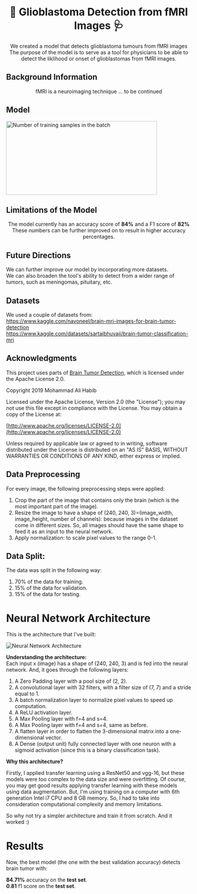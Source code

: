 <h1 align=center>🧠 Glioblastoma Detection from fMRI Images 🩺</h1>
<p align=center>
We created a model that detects glioblastoma tumours from fMRI images<br>
The purpose of the model is to serve as a tool for physicians to be able to detect the liklihood or onset of glioblastomas from fMRI images.<br> </p>

## Background Information
<p align=center> fMRI is a neuroimaging technique ... to be continued<br></p>

## Model 
<img src="Training_samples.png" alt="Number of training samples in the batch" width=410px height= 200px align=center>

## Limitations of the Model
<p align=center>
The model currently has an accuracy score of <b>84%</b> and a F1 score of <b>82%</b><br>
These numbers can be further improved on to result in higher accuracy percentages.<br></p>

## Future Directions
We can further improve our model by incorporating more datasets.<br>
We can also broaden the tool's ability to detect from a wider range of tumors, such as meningomas, pituitary, etc.

## Datasets
We used a couple of datasets from:<br>
https://www.kaggle.com/navoneel/brain-mri-images-for-brain-tumor-detection<br>
https://www.kaggle.com/datasets/sartajbhuvaji/brain-tumor-classification-mri<br>

## Acknowledgments
This project uses parts of [Brain Tumor Detection](https://github.com/MohamedAliHabib/Brain-Tumor-Detection), which is licensed under the Apache License 2.0.

Copyright 2019 Mohammad Ali Habib

Licensed under the Apache License, Version 2.0 (the "License");
you may not use this file except in compliance with the License.
You may obtain a copy of the License at:

[http://www.apache.org/licenses/LICENSE-2.0](http://www.apache.org/licenses/LICENSE-2.0)

Unless required by applicable law or agreed to in writing, software
distributed under the License is distributed on an "AS IS" BASIS,
WITHOUT WARRANTIES OR CONDITIONS OF ANY KIND, either express or implied.

## Data Preprocessing

For every image, the following preprocessing steps were applied:

1. Crop the part of the image that contains only the brain (which is the most important part of the image).
2. Resize the image to have a shape of (240, 240, 3)=(image_width, image_height, number of channels): because images in the dataset come in different sizes. So, all images should have the same shape to feed it as an input to the neural network.
3. Apply normalization: to scale pixel values to the range 0-1.

## Data Split:

The data was split in the following way:
1. 70% of the data for training.
2. 15% of the data for validation.
3. 15% of the data for testing.

# Neural Network Architecture

This is the architecture that I've built:

![Neural Network Architecture](convnet_architecture.jpg)

**Understanding the architecture:**<br>
Each input x (image) has a shape of (240, 240, 3) and is fed into the neural network. And, it goes through the following layers:<br>

1. A Zero Padding layer with a pool size of (2, 2).
2. A convolutional layer with 32 filters, with a filter size of (7, 7) and a stride equal to 1.
3. A batch normalization layer to normalize pixel values to speed up computation.
4. A ReLU activation layer.
5. A Max Pooling layer with f=4 and s=4.
6. A Max Pooling layer with f=4 and s=4, same as before.
7. A flatten layer in order to flatten the 3-dimensional matrix into a one-dimensional vector.
8. A Dense (output unit) fully connected layer with one neuron with a sigmoid activation (since this is a binary classification task).

**Why this architecture?**<br>

Firstly, I applied transfer learning using a ResNet50 and vgg-16, but these models were too complex to the data size and were overfitting. Of course, you may get good results applying transfer learning with these models using data augmentation. But, I'm using training on a computer with 6th generation Intel i7 CPU and 8 GB memory. So, I had to take into consideration computational complexity and memory limitations.<br>

So why not try a simpler architecture and train it from scratch. And it worked :)

# Results

Now, the best model (the one with the best validation accuracy) detects brain tumor with:<br>

**84.71%** accuracy on the **test set**.<br>
**0.81** f1 score on the **test set**.<br>

